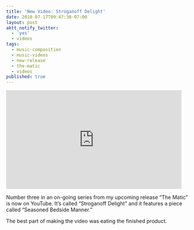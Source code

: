 ```yaml
---
title: 'New Video: Stroganoff Delight'
date: 2010-07-17T09:47:30-07:00
layout: post
aktt_notify_twitter:
  - 'yes'
  - videos
tags:
  - music-composition
  - music-videos
  - new-release
  - the-matic
  - videos
published: true
---
```

<iframe class="youtube" width="480" height="270" src="http://www.youtube.com/embed/watch?v=cs7RKZ4o8rA" frameborder="0" allowfullscreen></iframe>

Number three in an on-going series from my upcoming release &#8220;The Matic&#8221; is now on YouTube. It&#8217;s called &#8220;Stroganoff Delight&#8221; and it features a piece called &#8220;Seasoned Bedside Manner.&#8221;

The best part of making the video was eating the finished product.

<!--more-->
